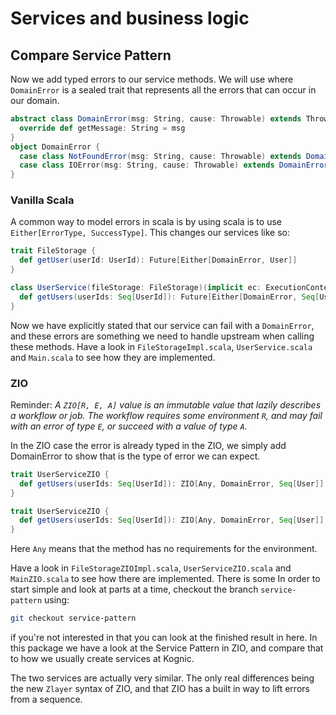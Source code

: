 # Services and business logic

## Compare Service Pattern
Now we add typed errors to our service methods. We will use where `DomainError` is a sealed 
trait that represents all the errors that can occur in our domain.

```scala
abstract class DomainError(msg: String, cause: Throwable) extends Throwable(msg, cause) {
  override def getMessage: String = msg
}
object DomainError {
  case class NotFoundError(msg: String, cause: Throwable) extends DomainError(msg, cause)
  case class IOError(msg: String, cause: Throwable) extends DomainError(msg, cause)
}
```

### Vanilla Scala
A common way to model errors in scala is by using scala is to use `Either[ErrorType, SuccessType]`. 
This changes our services like so:

```scala
trait FileStorage {
  def getUser(userId: UserId): Future[Either[DomainError, User]]
}

class UserService(fileStorage: FileStorage)(implicit ec: ExecutionContext) {
  def getUsers(userIds: Seq[UserId]): Future[Either[DomainError, Seq[User]]] = ???
} 
```
Now we have explicitly stated that our service can fail with a `DomainError`, and these
errors are something we need to handle upstream when calling these methods. Have a look 
in `FileStorageImpl.scala`, `UserService.scala` and `Main.scala` to see how 
they are implemented. 

### ZIO
Reminder:
*A `ZIO[R, E, A]` value is an immutable value that lazily describes a workflow or job. The
workflow requires some environment `R`, and may fail with an error of type `E`, or succeed
with a value of type `A`.*

In the ZIO case the error is already typed in the ZIO, we simply add DomainError to show
that is the type of error we can expect.
```scala
trait UserServiceZIO {
  def getUsers(userIds: Seq[UserId]): ZIO[Any, DomainError, Seq[User]]
}

trait UserServiceZIO {
  def getUsers(userIds: Seq[UserId]): ZIO[Any, DomainError, Seq[User]]
}
```

Here `Any` means that the method has no requirements for the environment.

Have a look in `FileStorageZIOImpl.scala`, `UserServiceZIO.scala` and `MainZIO.scala` to see how
there are implemented. There is some 
In order to start simple and look at parts at a time, checkout the branch `service-pattern` using:
```bash
git checkout service-pattern
```

if you're not interested in that you can look at the finished result in here.
In this package we have a look at the Service Pattern in ZIO, and compare that 
to how we usually create services at Kognic. 

The two services are actually very similar. The only real differences being 
the new `Zlayer` syntax of ZIO, and that ZIO has a built in way to lift errors from 
a sequence.
